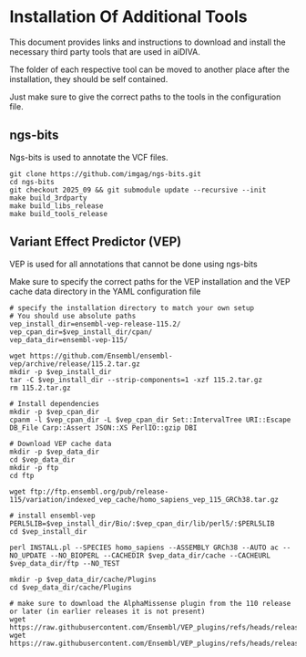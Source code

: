 # Installation Of Additional Tools
This document provides links and instructions to download and install the necessary third party tools that are used in aiDIVA.

The folder of each respective tool can be moved to another place after the installation, they should be self contained.

Just make sure to give the correct paths to the tools in the configuration file.

## ngs-bits
Ngs-bits is used to annotate the VCF files.

```
git clone https://github.com/imgag/ngs-bits.git
cd ngs-bits
git checkout 2025_09 && git submodule update --recursive --init
make build_3rdparty
make build_libs_release
make build_tools_release
```

## Variant Effect Predictor (VEP)
VEP is used for all annotations that cannot be done using ngs-bits

Make sure to specify the correct paths for the VEP installation and the VEP cache data directory in the YAML configuration file

```
# specify the installation directory to match your own setup
# You should use absolute paths
vep_install_dir=ensembl-vep-release-115.2/
vep_cpan_dir=$vep_install_dir/cpan/
vep_data_dir=ensembl-vep-115/

wget https://github.com/Ensembl/ensembl-vep/archive/release/115.2.tar.gz
mkdir -p $vep_install_dir
tar -C $vep_install_dir --strip-components=1 -xzf 115.2.tar.gz
rm 115.2.tar.gz

# Install dependencies
mkdir -p $vep_cpan_dir
cpanm -l $vep_cpan_dir -L $vep_cpan_dir Set::IntervalTree URI::Escape DB_File Carp::Assert JSON::XS PerlIO::gzip DBI

# Download VEP cache data
mkdir -p $vep_data_dir
cd $vep_data_dir
mkdir -p ftp
cd ftp

wget ftp://ftp.ensembl.org/pub/release-115/variation/indexed_vep_cache/homo_sapiens_vep_115_GRCh38.tar.gz

# install ensembl-vep
PERL5LIB=$vep_install_dir/Bio/:$vep_cpan_dir/lib/perl5/:$PERL5LIB
cd $vep_install_dir

perl INSTALL.pl --SPECIES homo_sapiens --ASSEMBLY GRCh38 --AUTO ac --NO_UPDATE --NO_BIOPERL --CACHEDIR $vep_data_dir/cache --CACHEURL $vep_data_dir/ftp --NO_TEST

mkdir -p $vep_data_dir/cache/Plugins
cd $vep_data_dir/cache/Plugins

# make sure to download the AlphaMissense plugin from the 110 release or later (in earlier releases it is not present)
wget https://raw.githubusercontent.com/Ensembl/VEP_plugins/refs/heads/release/115/AlphaMissense.pm
wget https://raw.githubusercontent.com/Ensembl/VEP_plugins/refs/heads/release/115/dbNSFP.pm
```

